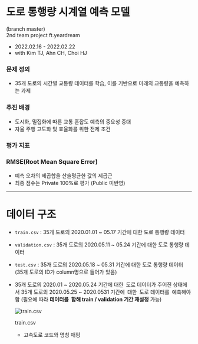 # 도로 통행량 시계열 예측 모델
(branch master)  
2nd team project ft.yeardream

- 2022.02.16 - 2022.02.22
- with Kim TJ, Ahn CH, Choi HJ

### 문제 정의

- 35개 도로의 시간별 교통량 데이터를 학습, 이를 기반으로 미래의 교통량을 예측하는 과제

### 추진 배경

- 도시화, 밀집화에 따른 교통 혼잡도 예측의 중요성 증대
- 자율 주행 고도화 및 효율화를 위한 전제 조건

### 평가 지표

### RMSE(Root Mean Square Error)

- 예측 오차의 제곱합을 산술평균한 값의 제곱근
- 최종 점수는 Private 100%로 평가 (Public 미반영)

---

# 데이터 구조

- `train.csv` : 35개 도로의 2020.01.01 ~ 05.17 기간에 대한 도로 통행량 데이터
- `validation.csv` : 35개 도로의 2020.05.11 ~ 05.24 기간에 대한 도로 통행량 데이터
- `test.csv` : 35개 도로의 2020.05.18 ~ 05.31 기간에 대한 도로 통행량 데이터
(35개 도로의 ID가 column명으로 들어가 있음)
- 35개 도로의 2020.01 ~ 2020.05.24 기간에 대한 도로 데이터가 주어진 상태에서 35개 도로의 2020.05.25 ~ 2020.0531 기간에 대한 도로 데이터를 예측해야함  (필요에 따라 **데이터를 합해 train / validation 기간 재설정** 가능)
    
    ![train.csv](https://user-images.githubusercontent.com/99028164/154083372-376deffe-e6b9-4182-9c40-32f8dcaada3d.png)
    
    train.csv
    
    - 고속도로 코드와 명칭 매핑
        
